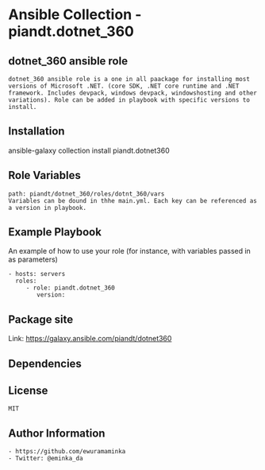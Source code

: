 # Ansible Collection - piandt.dotnet_360


dotnet_360 ansible role
-----------------------

    dotnet_360 ansible role is a one in all paackage for installing most versions of Microsoft .NET. (core SDK, .NET core runtime and .NET framework. Includes devpack, windows devpack, windowshosting and other variations). Role can be added in playbook with specific versions to install.

Installation
------------
ansible-galaxy collection install piandt.dotnet360

Role Variables
--------------
    path: piandt/dotnet_360/roles/dotnt_360/vars
    Variables can be dound in thhe main.yml. Each key can be referenced as a version in playbook.


Example Playbook
----------------
An example of how to use your role (for instance, with variables passed in as parameters)

    - hosts: servers
      roles:
         - role: piandt.dotnet_360
         	version:


Package site
------------
Link: https://galaxy.ansible.com/piandt/dotnet360

Dependencies
------------

License
-------
    MIT


Author Information
------------------
    - https://github.com/ewuramaminka
    - Twitter: @eminka_da